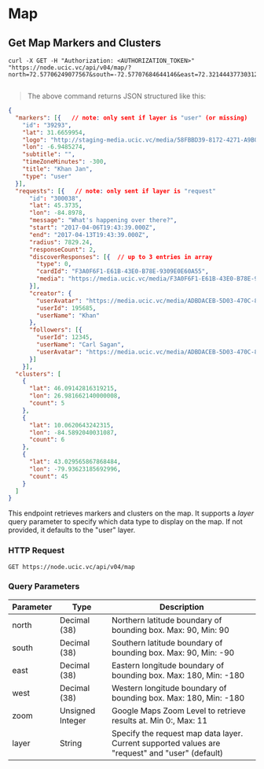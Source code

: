 # Map 

## Get Map Markers and Clusters

```shell
curl -X GET -H "Authorization: <AUTHORIZATION_TOKEN>" "https://node.ucic.vc/api/v04/map/?north=72.57706249077567&south=-72.57707684644146&east=72.32144437730312&west=-72.32142057269812&zoom=2"
```

```javascript

```

> The above command returns JSON structured like this:

```json
{
  "markers": [{   // note: only sent if layer is "user" (or missing)
    "id": "39293",
    "lat": 31.6659954,
    "logo": "http://staging-media.ucic.vc/media/58FBBD39-8172-4271-A9B0-8ED4E27A79D0/micro.jpg",
    "lon": -6.9485274,
    "subtitle": "",
    "timeZoneMinutes": -300,
    "title": "Khan Jan",
    "type": "user"
  }],
  "requests": [{   // note: only sent if layer is "request"
      "id": "300038",
      "lat": 45.3735,
      "lon": -84.8978,
      "message": "What's happening over there?",
      "start": "2017-04-06T19:43:39.000Z",
      "end": "2017-04-13T19:43:39.000Z",
      "radius": 7829.24,
      "responseCount": 2,
      "discoverResponses": [{  // up to 3 entries in array
        "type": 0,
      	"cardId": "F3A0F6F1-E61B-43E0-B78E-9309E0E60A55",
        "media": "https://media.ucic.vc/media/F3A0F6F1-E61B-43E0-B78E-9309E0E60A55/thumb.jpg"
      }],
      "creator": {
        "userAvatar": "https://media.ucic.vc/media/ADBDACEB-5D03-470C-89F5-C01C29BD8A89/thumb.jpg",
        "userId": 195685,
        "userName": "Khan"
      },
      "followers": [{
        "userId": 12345,
        "userName": "Carl Sagan",
        "userAvatar": "https://media.ucic.vc/media/ADBDACEB-5D03-470C-89F5-C01C29BD8A89/thumb.jpg"
      }]
    }],
  "clusters": [
    {
      "lat": 46.09142816319215,
      "lon": 26.981662140000008,
      "count": 5
    },
    {
      "lat": 10.0620643242315,
      "lon": -84.5892040031087,
      "count": 6
    },
    {
      "lat": 43.029565867868484,
      "lon": -79.93623185692996,
      "count": 45
    }
  ]
}
```

This endpoint retrieves markers and clusters on the map. It supports a *layer* query parameter to specify which data type to display on the map. If not provided, it defaults to the "user" layer.

### HTTP Request

`GET https://node.ucic.vc/api/v04/map`

### Query Parameters

| Parameter | Type             | Description                              |
| --------- | ---------------- | ---------------------------------------- |
| north     | Decimal (38)     | Northern latitude boundary of bounding box.  Max: 90, Min: 90 |
| south     | Decimal (38)     | Southern latitude boundary of bounding box.  Max: 90, Min: -90 |
| east      | Decimal (38)     | Eastern longitude boundary of bounding box.  Max: 180, Min: -180 |
| west      | Decimal (38)     | Western longitude boundary of bounding box. Max: 180, Min: -180 |
| zoom      | Unsigned Integer | Google Maps Zoom Level to retrieve results at.  Min 0:, Max: 11 |
| layer     | String           | Specify the request map data layer. Current supported values are "request" and "user" (default) |

